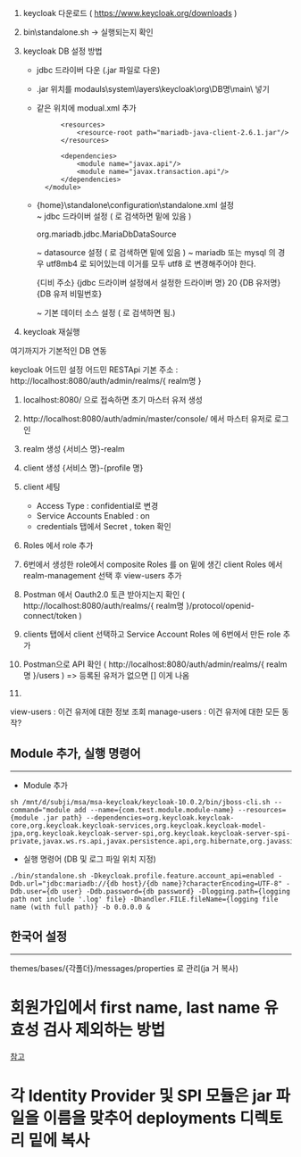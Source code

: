 1. keycloak 다운로드   ( https://www.keycloak.org/downloads )
2. bin\standalone.sh     ->  실행되는지 확인 
3. keycloak DB 설정 방법
    - jdbc 드라이버 다운 (.jar 파일로 다운)
    - .jar 위치를 modauls\system\layers\keycloak\org\DB명\main\ 넣기
    - 같은 위치에 modual.xml 추가
            <?xml version="1.0" ?>
            <module xmlns="urn:jboss:module:1.3" name="org.mariadb">

                <resources>
                    <resource-root path="mariadb-java-client-2.6.1.jar"/>
                </resources>

                <dependencies>
                    <module name="javax.api"/>
                    <module name="javax.transaction.api"/>
                </dependencies>
            </module>

    - {home}\standalone\configuration\standalone.xml 설정  
        ~ jdbc 드라이버 설정    ( <subsystem xmlns="urn:jboss:domain:datasources:5.0"> 로 검색하면 밑에 있음 )

        <driver name="mariadb" module="{modaul.xml에 설정한 폴더경로}">
            <xa-datasource-class>org.mariadb.jdbc.MariaDbDataSource</xa-datasource-class>
        </driver>


        ~ datasource 설정       ( <subsystem xmlns="urn:jboss:domain:datasources:5.0"> 로 검색하면 밑에 있음 )
        ~ mariadb 또는 mysql 의 경우 utf8mb4 로 되어있는데 이거를 모두 utf8 로 변경해주어야 한다.

        <datasource jndi-name="java:jboss/datasources/KeycloakDS" pool-name="KeycloakDS" enabled="true" use-java-context="true" statistics-enabled="${wildfly.datasources.statistics-enabled:${wildfly.statistics-enabled:false}}">
            <connection-url>{디비 주소}</connection-url>
            <driver>{jdbc 드라이버 설정에서 설정한 드라이버 명}</driver>
            <pool>
                <max-pool-size>20</max-pool-size>
            </pool>
            <security>
                <user-name>{DB 유저명}</user-name>
                <password>{DB 유저 비밀번호}</password>
            </security>
        </datasource>

        ~ 기본 데이터 소스 설정    ( <subsystem xmlns="urn:jboss:domain:ee:5.0"> 로 검색하면 됨.)
        
        <default-bindings context-service="java:jboss/ee/concurrency/context/default" datasource="java:jboss/datasources/{datasource에서 설정한 pool-name으로 세팅}" managed-executor-service="java:jboss/ee/concurrency/executor/default" managed-scheduled-executor-service="java:jboss/ee/concurrency/scheduler/default" managed-thread-factory="java:jboss/ee/concurrency/factory/default"/>

4. keycloak 재실행


여기까지가 기본적인 DB 연동

keycloak 어드민 설정
어드민 RESTApi 기본 주소 : http://localhost:8080/auth/admin/realms/{ realm명 }

1. localhost:8080/ 으로 접속하면 초기 마스터 유저 생성
2. http://localhost:8080/auth/admin/master/console/     에서 마스터 유저로 로그인
3. realm 생성     {서비스 명}-realm    
4. client 생성      {서비스 명}-{profile 명}
5. client 세팅 
    - Access Type : confidential로 변경
    - Service Accounts Enabled : on
    - credentials 탭에서 Secret , token 확인 

6. Roles 에서 role 추가
7. 6번에서 생성한 role에서 composite Roles 를 on   밑에 생긴 client Roles 에서 realm-management 선택 후 view-users 추가
8. Postman 에서 Oauth2.0 토큰 받아지는지 확인  (  http://localhost:8080/auth/realms/{ realm명 }/protocol/openid-connect/token  ) 
9. clients 탭에서 client 선택하고 Service Account Roles 에 6번에서 만든 role 추가
10. Postman으로 API 확인 ( http://localhost:8080/auth/admin/realms/{ realm 명 }/users  )     =>   등록된 유저가 없으면 [] 이게 나옴
11. 
view-users : 이건 유저에 대한 정보 조회
manage-users : 이건 유저에 대한 모든 동작?

## Module 추가, 실행 명령어
---
- Module 추가 
```
sh /mnt/d/subji/msa/msa-keycloak/keycloak-10.0.2/bin/jboss-cli.sh --command="module add --name={com.test.module.module-name} --resources={module .jar path} --dependencies=org.keycloak.keycloak-core,org.keycloak.keycloak-services,org.keycloak.keycloak-model-jpa,org.keycloak.keycloak-server-spi,org.keycloak.keycloak-server-spi-private,javax.ws.rs.api,javax.persistence.api,org.hibernate,org.javassist,org.liquibase"
```

- 실행 명령어 (DB 및 로그 파일 위치 지정)
```
./bin/standalone.sh -Dkeycloak.profile.feature.account_api=enabled -Ddb.url="jdbc:mariadb://{db host}/{db name}?characterEncoding=UTF-8" -Ddb.user={db user} -Ddb.password={db password} -Dlogging.path={logging path not include '.log' file} -Dhandler.FILE.fileName={logging file name (with full path)} -b 0.0.0.0 &
```

## 한국어 설정
--- 
themes/bases/{각폴더}/messages/properties 로 관리(ja 거 복사)

# 회원가입에서 first name, last name 유효성 검사 제외하는 방법
[참고](https://github.com/zonaut/keycloak-extensions/tree/master/spi-registration-profile)

# 각 Identity Provider 및 SPI 모듈은 jar 파일을 이름을 맞추어 deployments 디렉토리 밑에 복사
















